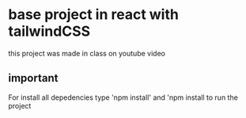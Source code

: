 # base project in react with tailwindCSS

this project was made in class on youtube video

## important ##

For install all depedencies type 'npm install' and 'npm install to run the project
